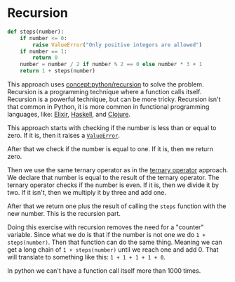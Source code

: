 # Recursion

```python
def steps(number):
    if number <= 0:
        raise ValueError("Only positive integers are allowed")
    if number == 1:
        return 0
    number = number / 2 if number % 2 == 0 else number * 3 + 1
    return 1 + steps(number)
```

This approach uses [concept:python/recursion]() to solve the problem.
Recursion is a programming technique where a function calls itself.
Recursion is a powerful technique, but can be more tricky.
Recursion isn't that common in Python, it is more common in functional programming languages, like: [Elixir][elixir], [Haskell][haskell], and [Clojure][clojure].

This approach starts with checking if the number is less than or equal to zero.
If it is, then it raises a [`ValueError`][value-error].

After that we check if the number is equal to one.
If it is, then we return zero.

Then we use the same ternary operator as in the [ternary operator][ternary-operator] approach.
We declare that number is equal to the result of the ternary operator.
The ternary operator checks if the number is even.
If it is, then we divide it by two.
If it isn't, then we multiply it by three and add one.

After that we return one plus the result of calling the `steps` function with the new number.
This is the recursion part.

Doing this exercise with recursion removes the need for a "counter" variable.
Since what we do is that if the number is not one we do `1 + steps(number)`.
Then that function can do the same thing.
Meaning we can get a long chain of `1 + steps(number)` until we reach one and add 0.
That will translate to something like this: `1 + 1 + 1 + 1 + 0`.

In python we can't have a function call itself more than 1000 times.

[clojure]: https://exercism.org/tracks/clojure
[elixir]: https://exercism.org/tracks/elixir
[haskell]: https://exercism.org/tracks/haskell
[recursion]: https://realpython.com/python-thinking-recursively/
[ternary-operator]: https://exercism.org/tracks/python/exercises/collatz-conjecture/approaches/ternary-operator
[value-error]: https://docs.python.org/3/library/exceptions.html#ValueError
